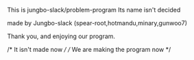 This is jungbo-slack/problem-program
Its name isn't decided

made by Jungbo-slack (spear-root,hotmandu,minary,gunwoo7)

Thank you, and enjoying our program.

 /* It isn't made now */
 /* We are making the program now */

